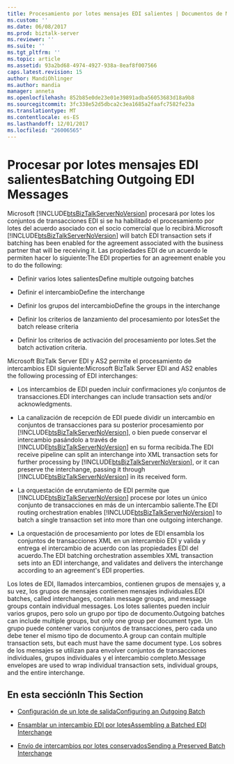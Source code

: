 ```yaml
---
title: Procesamiento por lotes mensajes EDI salientes | Documentos de Microsoft
ms.custom: ''
ms.date: 06/08/2017
ms.prod: biztalk-server
ms.reviewer: ''
ms.suite: ''
ms.tgt_pltfrm: ''
ms.topic: article
ms.assetid: 93a2bd68-4974-4927-938a-8eaf8f007566
caps.latest.revision: 15
author: MandiOhlinger
ms.author: mandia
manager: anneta
ms.openlocfilehash: 852b85e0de23e01e39891adba56053683d18a9b8
ms.sourcegitcommit: 3fc338e52d5dbca2c3ea1685a2faafc7582fe23a
ms.translationtype: MT
ms.contentlocale: es-ES
ms.lasthandoff: 12/01/2017
ms.locfileid: "26006565"
---
```

# <a name="batching-outgoing-edi-messages"></a><span data-ttu-id="ecbe3-102">Procesar por lotes mensajes EDI salientes</span><span class="sxs-lookup"><span data-stu-id="ecbe3-102">Batching Outgoing EDI Messages</span></span>
<span data-ttu-id="ecbe3-103">Microsoft [!INCLUDE[btsBizTalkServerNoVersion](../includes/btsbiztalkservernoversion-md.md)] procesará por lotes los conjuntos de transacciones EDI si se ha habilitado el procesamiento por lotes del acuerdo asociado con el socio comercial que lo recibirá.</span><span class="sxs-lookup"><span data-stu-id="ecbe3-103">Microsoft [!INCLUDE[btsBizTalkServerNoVersion](../includes/btsbiztalkservernoversion-md.md)] will batch EDI transaction sets if batching has been enabled for the agreement associated with the business partner that will be receiving it.</span></span> <span data-ttu-id="ecbe3-104">Las propiedades EDI de un acuerdo le permiten hacer lo siguiente:</span><span class="sxs-lookup"><span data-stu-id="ecbe3-104">The EDI properties for an agreement enable you to do the following:</span></span>  
  
-   <span data-ttu-id="ecbe3-105">Definir varios lotes salientes</span><span class="sxs-lookup"><span data-stu-id="ecbe3-105">Define multiple outgoing batches</span></span>  
  
-   <span data-ttu-id="ecbe3-106">Definir el intercambio</span><span class="sxs-lookup"><span data-stu-id="ecbe3-106">Define the interchange</span></span>  
  
-   <span data-ttu-id="ecbe3-107">Definir los grupos del intercambio</span><span class="sxs-lookup"><span data-stu-id="ecbe3-107">Define the groups in the interchange</span></span>  
  
-   <span data-ttu-id="ecbe3-108">Definir los criterios de lanzamiento del procesamiento por lotes</span><span class="sxs-lookup"><span data-stu-id="ecbe3-108">Set the batch release criteria</span></span>  
  
-   <span data-ttu-id="ecbe3-109">Definir los criterios de activación del procesamiento por lotes.</span><span class="sxs-lookup"><span data-stu-id="ecbe3-109">Set the batch activation criteria.</span></span>  
  
 <span data-ttu-id="ecbe3-110">Microsoft BizTalk Server EDI y AS2 permite el procesamiento de intercambios EDI siguiente:</span><span class="sxs-lookup"><span data-stu-id="ecbe3-110">Microsoft BizTalk Server EDI and AS2 enables the following processing of EDI interchanges:</span></span>  
  
-   <span data-ttu-id="ecbe3-111">Los intercambios de EDI pueden incluir confirmaciones y/o conjuntos de transacciones.</span><span class="sxs-lookup"><span data-stu-id="ecbe3-111">EDI interchanges can include transaction sets and/or acknowledgments.</span></span>  
  
-   <span data-ttu-id="ecbe3-112">La canalización de recepción de EDI puede dividir un intercambio en conjuntos de transacciones para su posterior procesamiento por [!INCLUDE[btsBizTalkServerNoVersion](../includes/btsbiztalkservernoversion-md.md)], o bien puede conservar el intercambio pasándolo a través de [!INCLUDE[btsBizTalkServerNoVersion](../includes/btsbiztalkservernoversion-md.md)] en su forma recibida.</span><span class="sxs-lookup"><span data-stu-id="ecbe3-112">The EDI receive pipeline can split an interchange into XML transaction sets for further processing by [!INCLUDE[btsBizTalkServerNoVersion](../includes/btsbiztalkservernoversion-md.md)], or it can preserve the interchange, passing it through [!INCLUDE[btsBizTalkServerNoVersion](../includes/btsbiztalkservernoversion-md.md)] in its received form.</span></span>  
  
-   <span data-ttu-id="ecbe3-113">La orquestación de enrutamiento de EDI permite que [!INCLUDE[btsBizTalkServerNoVersion](../includes/btsbiztalkservernoversion-md.md)] procese por lotes un único conjunto de transacciones en más de un intercambio saliente.</span><span class="sxs-lookup"><span data-stu-id="ecbe3-113">The EDI routing orchestration enables [!INCLUDE[btsBizTalkServerNoVersion](../includes/btsbiztalkservernoversion-md.md)] to batch a single transaction set into more than one outgoing interchange.</span></span>  
  
-   <span data-ttu-id="ecbe3-114">La orquestación de procesamiento por lotes de EDI ensambla los conjuntos de transacciones XML en un intercambio EDI y valida y entrega el intercambio de acuerdo con las propiedades EDI del acuerdo.</span><span class="sxs-lookup"><span data-stu-id="ecbe3-114">The EDI batching orchestration assembles XML transaction sets into an EDI interchange, and validates and delivers the interchange according to an agreement's EDI properties.</span></span>  
  
 <span data-ttu-id="ecbe3-115">Los lotes de EDI, llamados intercambios, contienen grupos de mensajes y, a su vez, los grupos de mensajes contienen mensajes individuales.</span><span class="sxs-lookup"><span data-stu-id="ecbe3-115">EDI batches, called interchanges, contain message groups, and message groups contain individual messages.</span></span> <span data-ttu-id="ecbe3-116">Los lotes salientes pueden incluir varios grupos, pero solo un grupo por tipo de documento.</span><span class="sxs-lookup"><span data-stu-id="ecbe3-116">Outgoing batches can include multiple groups, but only one group per document type.</span></span> <span data-ttu-id="ecbe3-117">Un grupo puede contener varios conjuntos de transacciones, pero cada uno debe tener el mismo tipo de documento.</span><span class="sxs-lookup"><span data-stu-id="ecbe3-117">A group can contain multiple transaction sets, but each must have the same document type.</span></span> <span data-ttu-id="ecbe3-118">Los sobres de los mensajes se utilizan para envolver conjuntos de transacciones individuales, grupos individuales y el intercambio completo.</span><span class="sxs-lookup"><span data-stu-id="ecbe3-118">Message envelopes are used to wrap individual transaction sets, individual groups, and the entire interchange.</span></span>  
  
## <a name="in-this-section"></a><span data-ttu-id="ecbe3-119">En esta sección</span><span class="sxs-lookup"><span data-stu-id="ecbe3-119">In This Section</span></span>  
  
-   [<span data-ttu-id="ecbe3-120">Configuración de un lote de salida</span><span class="sxs-lookup"><span data-stu-id="ecbe3-120">Configuring an Outgoing Batch</span></span>](../core/configuring-an-outgoing-batch.md)  
  
-   [<span data-ttu-id="ecbe3-121">Ensamblar un intercambio EDI por lotes</span><span class="sxs-lookup"><span data-stu-id="ecbe3-121">Assembling a Batched EDI Interchange</span></span>](../core/assembling-a-batched-edi-interchange.md)  
  
-   [<span data-ttu-id="ecbe3-122">Envío de intercambios por lotes conservados</span><span class="sxs-lookup"><span data-stu-id="ecbe3-122">Sending a Preserved Batch Interchange</span></span>](../core/sending-a-preserved-batch-interchange.md)